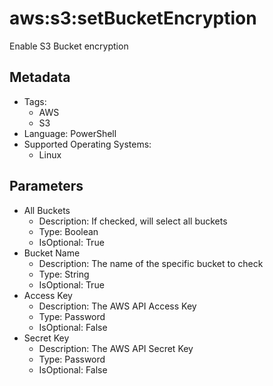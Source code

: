 <!-- region Generated -->
# aws:s3:setBucketEncryption

Enable S3 Bucket encryption

## Metadata

- Tags:
  - AWS
  - S3
- Language: PowerShell
- Supported Operating Systems:
  - Linux

## Parameters

- All Buckets
  - Description: If checked, will select all buckets
  - Type: Boolean
  - IsOptional: True
- Bucket Name
  - Description: The name of the specific bucket to check
  - Type: String
  - IsOptional: True
- Access Key
  - Description: The AWS API Access Key
  - Type: Password
  - IsOptional: False
- Secret Key
  - Description: The AWS API Secret Key
  - Type: Password
  - IsOptional: False
<!-- endregion -->

